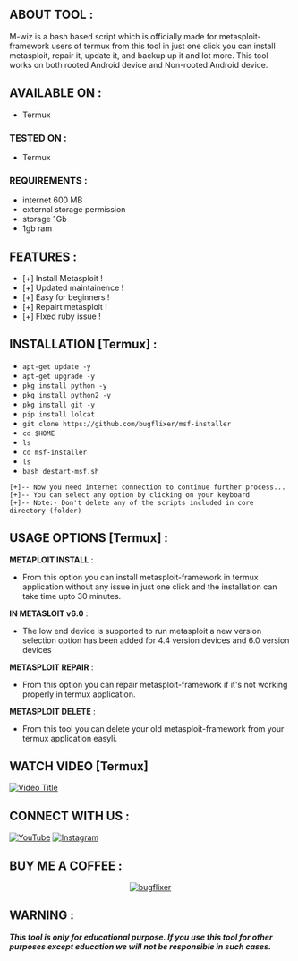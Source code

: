 ## ABOUT TOOL :

M-wiz is a bash based script which is officially made for metasploit-framework users of termux from this tool in just one click you can install metasploit, repair it, update it, and backup up it and lot more. This tool works on both rooted Android device and Non-rooted Android device.

## AVAILABLE ON :

* Termux

### TESTED ON :

* Termux

### REQUIREMENTS :
* internet 600 MB
* external storage permission
* storage 1Gb
* 1gb ram

## FEATURES :
* [+] Install Metasploit !
* [+] Updated maintainence !
* [+] Easy for beginners !
* [+] Repairt metasploit !
* [+] FIxed ruby issue !

## INSTALLATION [Termux] :

* `apt-get update -y`
* `apt-get upgrade -y`
* `pkg install python -y`
* `pkg install python2 -y`
* `pkg install git -y`
* `pip install lolcat`
* `git clone https://github.com/bugflixer/msf-installer`
* `cd $HOME`
* `ls`
* `cd msf-installer`
* `ls`
* `bash destart-msf.sh`
```
[+]-- Now you need internet connection to continue further process...
[+]-- You can select any option by clicking on your keyboard
[+]-- Note:- Don't delete any of the scripts included in core directory (folder)
```
## USAGE OPTIONS [Termux] :

__METAPLOIT INSTALL__ :
- From this option you can install metasploit-framework in termux application without any issue in just one click and the installation can take time upto 30 minutes.

__IN METASLOIT v6.0__ :
- The low end device is supported to run metasploit a new version selection option has been added for 4.4 version devices and 6.0 version devices

__METASPLOIT REPAIR__ :
- From this option you can repair metasploit-framework if it's not working properly in termux application.

__METASPLOIT DELETE__ :
- From this tool you can delete your old metasploit-framework from your termux application easyli.

## WATCH VIDEO [Termux]

[![Video Title](https://img.youtube.com/vi/cPSbIjSGZsM/0.jpg)](https://youtu.be/cPSbIjSGZsM)


## CONNECT WITH US :

<a href="https://rb.gy/p3idf"><img title="YouTube" src="https://img.shields.io/badge/YouTube-Noob Hackers-red?style=for-the-badge&logo=Youtube"></a>
<a href="https://rb.gy/eos8t"><img title="Instagram" src="https://img.shields.io/badge/Instagram-Noob Hackers-red?style=for-the-badge&logo=Instagram"></a>
## BUY ME A COFFEE :

<p align="center">
<a href="https://rebrand.ly/BuyCoffee"><img title="bugflixer" src="https://t.me/@bugflixerr"></a>
</p>

## WARNING : 
***This tool is only for educational purpose. If you use this tool for other purposes except education we will not be responsible in such cases.***
